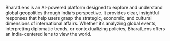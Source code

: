 BharatLens is an AI-powered platform designed to explore and understand global geopolitics through India’s perspective. It provides clear, insightful responses that help users grasp the strategic, economic, and cultural dimensions of international affairs. Whether it’s analyzing global events, interpreting diplomatic trends, or contextualizing policies, BharatLens offers an India-centered lens to view the world.